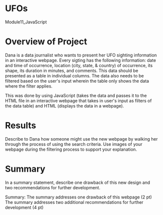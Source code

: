 # UFOs
 Module11_JavaScript

# Overview of Project
Dana is a data journalist who wants to present her UFO sighting information in an interactive webpage. Every sigting has the following information: date and time of occurrence, location (city, state, & country) of occurrence, its shape, its duration in minutes, and comments. This data should be presented as a table in individual columns. The data also needs to be filtered based on the user's input wherein the table only shows the data where the filter applies.  

This was done by using JavaScript (takes the data and passes it to the HTML file in an interactive webpage that takes in user's input as filters of the data table) and HTML (displays the data in a webpage).

# Results
Describe to Dana how someone might use the new webpage by walking her through the process of using the search criteria. Use images of your webpage during the filtering process to support your explanation.

# Summary
In a summary statement, describe one drawback of this new design and two recommendations for further development.

Summary:
The summary addresses one drawback of this webpage (2 pt)
The summary addresses two additional recommendations for further development (4 pt)
